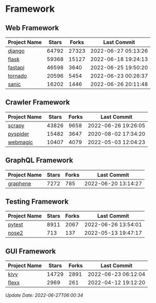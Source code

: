 # Framework

## Web Framework
| Project Name | Stars | Forks | Last Commit |
| ------------ | ----- | ----- | ----------- |
| [django](https://github.com/django/django) | 64792 | 27323 | 2022-06-27 05:13:26 |
| [flask](https://github.com/pallets/flask) | 59368 | 15127 | 2022-06-18 19:24:13 |
| [fastapi](https://github.com/tiangolo/fastapi) | 46598 | 3640 | 2022-06-25 19:50:20 |
| [tornado](https://github.com/tornadoweb/tornado) | 20596 | 5454 | 2022-06-23 00:26:37 |
| [sanic](https://github.com/sanic-org/sanic) | 16202 | 1446 | 2022-06-26 20:11:48 |

## Crawler Framework
| Project Name | Stars | Forks | Last Commit |
| ------------ | ----- | ----- | ----------- |
| [scrapy](https://github.com/scrapy/scrapy) | 43826 | 9658 | 2022-06-26 19:26:05 |
| [pyspider](https://github.com/binux/pyspider) | 15482 | 3647 | 2020-08-02 17:34:20 |
| [webmagic](https://github.com/code4craft/webmagic) | 10407 | 4079 | 2022-05-03 12:04:23 |

## GraphQL Framework
| Project Name | Stars | Forks | Last Commit |
| ------------ | ----- | ----- | ----------- |
| [graphene](https://github.com/graphql-python/graphene) | 7272 | 785 | 2022-06-20 13:14:27 |

## Testing Framework
| Project Name | Stars | Forks | Last Commit |
| ------------ | ----- | ----- | ----------- |
| [pytest](https://github.com/pytest-dev/pytest) | 8911 | 2067 | 2022-06-26 13:54:01 |
| [nose2](https://github.com/nose-devs/nose2) | 713 | 137 | 2022-05-13 19:47:17 |

## GUI Framework
| Project Name | Stars | Forks | Last Commit |
| ------------ | ----- | ----- | ----------- |
| [kivy](https://github.com/kivy/kivy) | 14729 | 2891 | 2022-06-23 06:12:04 |
| [flexx](https://github.com/flexxui/flexx) | 2969 | 261 | 2022-04-12 19:12:20 |

*Update Date: 2022-06-27T06:00:34*